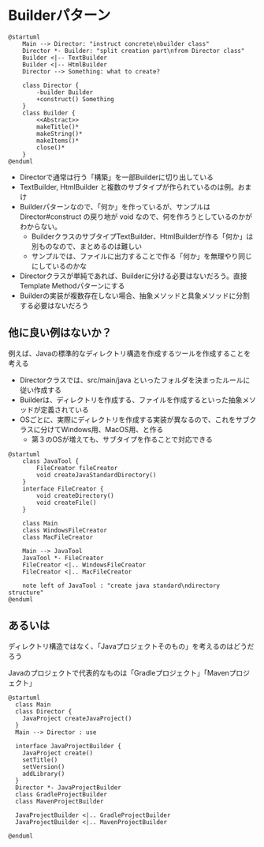 # Builderパターン

```plantuml
@startuml
    Main --> Director: "instruct concrete\nbuilder class"
    Director *- Builder: "split creation part\nfrom Director class"
    Builder <|-- TextBuilder
    Builder <|-- HtmlBuilder
    Director --> Something: what to create?

    class Director {
        -builder Builder
        +construct() Something
    }
    class Builder {
        <<Abstract>>
        makeTitle()*
        makeString()*
        makeItems()*
        close()*
    }
@enduml
```

- Directorで通常は行う「構築」を一部Builderに切り出している
- TextBuilder, HtmlBuilder と複数のサブタイプが作られているのは例。おまけ
- Builderパターンなので、「何か」を作っているが、サンプルは Director#construct の戻り地が void なので、何を作ろうとしているのかがわからない。
    - BuilderクラスのサブタイプTextBuilder、HtmlBuilderが作る「何か」は別ものなので、まとめるのは難しい
    - サンプルでは、ファイルに出力することで作る「何か」を無理やり同じにしているのかな
- Directorクラスが単純であれば、Builderに分ける必要はないだろう。直接Template Methodパターンにする
- Builderの実装が複数存在しない場合、抽象メソッドと具象メソッドに分割する必要はないだろう

## 他に良い例はないか？

例えば、Javaの標準的なディレクトリ構造を作成するツールを作成することを考える

- Directorクラスでは、src/main/java といったフォルダを決まったルールに従い作成する
- Builderは、ディレクトリを作成する、ファイルを作成するといった抽象メソッドが定義されている
- OSごとに、実際にディレクトリを作成する実装が異なるので、これをサブクラスに分けてWindows用、MacOS用、と作る
    - 第３のOSが増えても、サブタイプを作ることで対応できる

```plantuml
@startuml
    class JavaTool {
        FileCreator fileCreator 
        void createJavaStandardDirectory()
    }
    interface FileCreator {
        void createDirectory()
        void createFile()
    }

    class Main
    class WindowsFileCreator
    class MacFileCreator
    
    Main --> JavaTool
    JavaTool *- FileCreator
    FileCreator <|.. WindowsFileCreator
    FileCreator <|.. MacFileCreator
    
    note left of JavaTool : "create java standard\ndirectory structure"
@enduml
```

## あるいは

ディレクトリ構造ではなく、「Javaプロジェクトそのもの」を考えるのはどうだろう

Javaのプロジェクトで代表的なものは「Gradleプロジェクト」「Mavenプロジェクト」

```plantuml
@startuml
  class Main
  class Director {
    JavaProject createJavaProject()
  }
  Main --> Director : use
  
  interface JavaProjectBuilder {
    JavaProject create()
    setTitle()
    setVersion()
    addLibrary()
  }
  Director *- JavaProjectBuilder
  class GradleProjectBuilder
  class MavenProjectBuilder
  
  JavaProjectBuilder <|.. GradleProjectBuilder
  JavaProjectBuilder <|.. MavenProjectBuilder
  
@enduml
```
